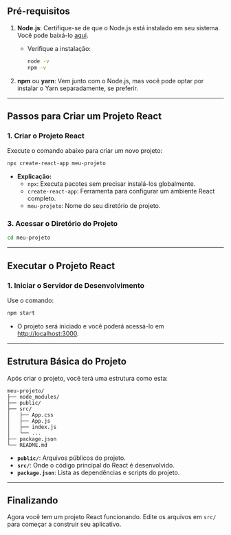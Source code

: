 ## Pré-requisitos

1. **Node.js**: Certifique-se de que o Node.js está instalado em seu sistema. Você pode baixá-lo [aqui](https://nodejs.org/).
   - Verifique a instalação:
     ```bash
     node -v
     npm -v
     ```

2. **npm** ou **yarn**: Vem junto com o Node.js, mas você pode optar por instalar o Yarn separadamente, se preferir.

---

## Passos para Criar um Projeto React

### 1. Criar o Projeto React

Execute o comando abaixo para criar um novo projeto:

```bash
npx create-react-app meu-projeto
```

- **Explicação:**
  - `npx`: Executa pacotes sem precisar instalá-los globalmente.
  - `create-react-app`: Ferramenta para configurar um ambiente React completo.
  - `meu-projeto`: Nome do seu diretório de projeto.

### 3. Acessar o Diretório do Projeto

```bash
cd meu-projeto
```

---

## Executar o Projeto React

### 1. Iniciar o Servidor de Desenvolvimento

Use o comando:

```bash
npm start
```

- O projeto será iniciado e você poderá acessá-lo em [http://localhost:3000](http://localhost:3000).

---

## Estrutura Básica do Projeto

Após criar o projeto, você terá uma estrutura como esta:

```
meu-projeto/
├── node_modules/
├── public/
├── src/
│   ├── App.css
│   ├── App.js
│   ├── index.js
│   └── ...
├── package.json
└── README.md
```

- **`public/`**: Arquivos públicos do projeto.
- **`src/`**: Onde o código principal do React é desenvolvido.
- **`package.json`**: Lista as dependências e scripts do projeto.

---

## Finalizando

Agora você tem um projeto React funcionando. Edite os arquivos em `src/` para começar a construir seu aplicativo.
